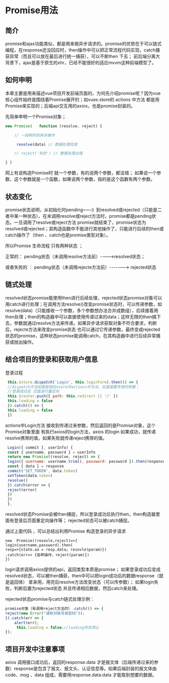 # Promise用法

## 简介

promise和ajax功能类似，都是用来做异步请求的。promise的优势在于可以链式编程，在response还没回应时，then操作中可以把正常流程代码实现，catch捕获异常（而且可以放在最后进行统一捕获），可以不断then 下去；  前后端分离大背景下，ajax是基于原生的xhr，已经不能很好的适应mvvm这种前端模型了。

## 如何申明

  本章主要是用来描述vue项目开发前端页面的，为何先介绍promise呢？因为vue核心组件始终是围绕着Promise展开的；如vuex.store的  actions 中方法 都是用Promise来实现的；后端api交互用的axios，也是promise封装的。  

先简单申明一个Promise对象；

```javascript
new Promise(   function (resolve, reject) { 

​    // 一段耗时的异步操作

​     resolve(data) // 数据处理完成 

​    // reject('失败') // 数据处理出错   

} ) 
```

网上有说构造Promise时 就一个参数，有的说两个参数，都没错； 如果说一个参数，这个参数就是一个函数，如果说两个参数，指的是这个函数有两个参数。

## 状态变化

promise状态说明，从初始化时pending——》到resolved或rejected（只能是二者中某一种状态），在未调用resolve或reject方法时，promise都是pending状态，一旦调用了resolve或reject方法 promise就结束了，promise状态为resolved或rejected；其构造函数中不能进行其他操作了，只能进行后续的then或catch操作了（then 、catch也是promise类型对象）。

所以Promise 生命流程 只有两种状态 ；  

正常的： pending状态（未调用resolve方法前）---->resolved状态；

或者失败的 ： pending状态（未调用rejecte方法前）-------> rejected状态



## 链式处理

resolved状态promise能使用then进行后续处理，rejected状态promise对象可以用catch进行处理；在调用方法resolve()改变promise状态时，可以传递参数，如resolve(data)（只能接收一个参数，多个参数想办法合并成数组），后续接着用then处理；then的构造器中可以直接使用传递过来的data；这样无限的then搞下去，参数就通过resolve方法来传递。如果异步请求获取对象不符合要求，判断后，rejecte方法来改变promise状态 也可以通过它传递参数，最终变成rejected状态的promise，这种状态promise能调用catch，在其构造器中进行后续异常捕获或抛出操作。





## 结合项目的登录和获取用户信息

登录过程

```javascript
 this.$store.dispatch('Login', this.loginForm).then(() => {
 //dispatch方法前面是指向store中actions中方法，后面是要传递的参数；
 //登录成功后 页面进行重定向
 this.$router.push({ path: this.redirect || '/' })
 this.loading = false
 }).catch(() => {
 this.loading = false
 }) 
```

actions中Login方法 接收到传递过来参数，然后返回的是Promise对象，这个Promise对象里面 有执行axios的login方法，axios 的login  如果成功，就传递resolve携带的值，如果失败就传递reject携带的值。

```javascript
 Login({ commit }, userInfo) {
 const { username, password } = userInfo
 return new Promise((resolve, reject) => {
 login({ username: username.trim(), password: password }).then(response => {
 const { data } = response
 commit('SET_TOKEN', data.token)
 setToken(data.token)
 resolve()
 }).catch(error => {
 reject(error)
 })
 })
 }, 
```

resolved状态Promise会被then捕捉，所以登录成功后执行then，then构造器里面有登录后页面重定向操作等； rejected状态可以被catch捕捉。

通过上面代码 ，可以总结出利用Promise 构造登录的异步请求

```
new  Promise((resovle,reject)=>{
login(username,password).then(
resp=>{state.aa = resp.data; resovle(param)})
.catch(err=> {各种操作，reject(param)})
}) 
```



login请求调用axios提供的api，返回类型本质是promise；  如果登录成功后变成resolved状态，可以被then捕获，then中可以把login成功后的数据response（就是返回体） 拿来用，用完后resolve方法改变状态（可以传参数）； 如果login失败，判断后置为rejected状态 并且传递相应数据，然后catch来处理。

rejected状态promise与catch链式处理示例：

```javascript
promise对象（有调用reject方法的）.catch(() => {
reject(new Error("请核对账号或密码"));
}).catch(err => {
	alert(err);
     this.loading = false;//loading状态停止
}); 
```



## 项目开发中注意事项

axios 调用接口成功后，返回的response.data 才是报文体（后端传递过来的参数）response是包含了报文、报文头、认证信息等。如果后端封装的报文体由code、msg 、data 组成，需要用response.data.data 才能取到想要的数据。